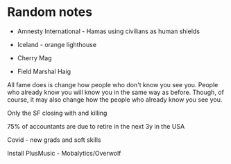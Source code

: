 # Random notes

- Amnesty International - Hamas using civilians as human shields

- Iceland - orange lighthouse

- Cherry Mag

- Field Marshal Haig

All fame does is change how people who don't know you see you. People who already know you will know you in the same way as before. Though, of course, it may also change how the people who already know you see you. 


Only the SF closing with and killing

75% of accountants are due to retire in the next 3y in the USA

Covid - new grads and soft skills

Install PlusMusic - Mobalytics/Overwolf


